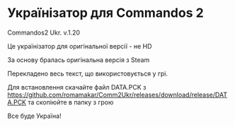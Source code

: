 # Українізатор для Commandos 2
Commandos2 Ukr. v.1.20

Це українізатор для оригінальної версії - не HD

За основу бралась оригінальна версія з Steam

Перекладено весь текст, що використовується у грі.

Для встановлення скачайте файл DATA.PCK з https://github.com/romamakar/Comm2Ukr/releases/download/release/DATA.PCK та скопіюйте в папку з грою

Все буде Україна!
